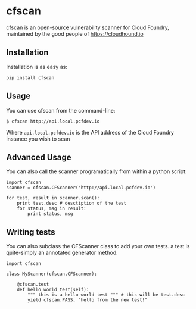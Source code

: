 # cfscan
cfscan is an open-source vulnerability scanner for Cloud Foundry, maintained by the good people of https://cloudhound.io


## Installation
Installation is as easy as:

`pip install cfscan`

## Usage
You can use cfscan from the command-line:

`$ cfscan http://api.local.pcfdev.io`

Where `api.local.pcfdev.io` is the API address of the Cloud Foundry instance you wish to scan

## Advanced Usage
You can also call the scanner programatically from within a python script:

```
import cfscan
scanner = cfscan.CFScanner('http://api.local.pcfdev.io')

for test, result in scanner.scan():
    print test.desc # desctiption of the test
    for status, msg in result:
        print status, msg
```

## Writing tests
You can also subclass the CFScanner class to add your own tests. a test is quite-simply an annotated generator method:

```
import cfscan

class MyScanner(cfscan.CFScanner):
    
    @cfscan.test
    def hello_world_test(self):
        """ this is a hello world test """ # this will be test.desc
        yield cfscan.PASS, "hello from the new test!"
        
```